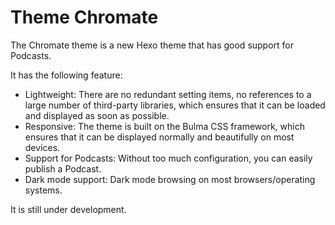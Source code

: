 # Theme Chromate

The Chromate theme is a new Hexo theme that has good support for Podcasts.

It has the following feature:
- Lightweight: There are no redundant setting items, no references to a large number of third-party libraries, which ensures that it can be loaded and displayed as soon as possible.
- Responsive: The theme is built on the Bulma CSS framework, which ensures that it can be displayed normally and beautifully on most devices.
- Support for Podcasts: Without too much configuration, you can easily publish a Podcast.
- Dark mode support: Dark mode browsing on most browsers/operating systems.

It is still under development.
